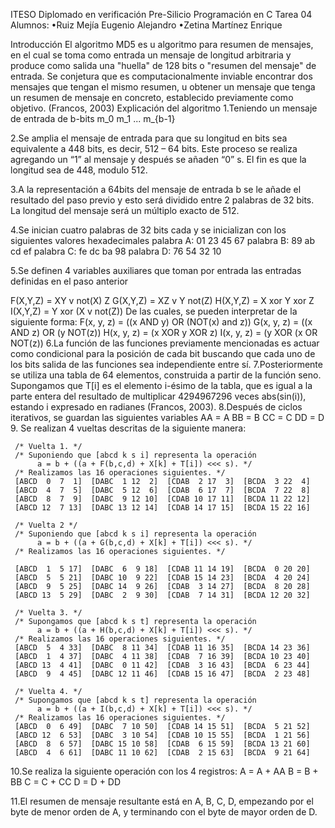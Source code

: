 ITESO
Diplomado en verificación Pre-Silicio
Programación en C 
Tarea 04
Alumnos:
•Ruiz Mejía Eugenio Alejandro
•Zetina Martínez Enrique 

Introducción
El algoritmo MD5 es u algoritmo para resumen de mensajes, en el cual se toma como entrada un mensaje de longitud arbitraria y produce como salida una "huella" de 128 bits o "resumen del mensaje" de entrada. Se conjetura que es computacionalmente inviable encontrar dos mensajes que tengan el mismo resumen, u obtener un mensaje que tenga un resumen de mensaje en concreto, establecido previamente como objetivo. (Francos, 2003)
Explicación del algoritmo
1.Teniendo un mensaje de entrada de b-bits 
m_0 m_1 ... m_{b-1}

2.Se amplia el mensaje de entrada para que su longitud en bits sea equivalente a 448 bits, es decir, 512 – 64 bits. Este proceso se realiza agregando un “1” al mensaje y después se añaden “0” s. El fin es que la longitud sea de 448, modulo 512. 

3.A la representación a 64bits del mensaje de entrada b se le añade el resultado del paso previo y esto será dividido entre 2 palabras de 32 bits. La longitud del mensaje será un múltiplo exacto de 512.

4.Se inician cuatro palabras de 32 bits cada y se inicializan con los siguientes valores hexadecimales
palabra A: 01 23 45 67
palabra B: 89 ab cd ef
palabra C: fe dc ba 98
palabra D: 76 54 32 10

5.Se definen 4 variables auxiliares que toman por entrada las entradas definidas en el paso anterior

F(X,Y,Z) = XY v not(X) Z
G(X,Y,Z) = XZ v Y not(Z)
H(X,Y,Z) = X xor Y xor Z
I(X,Y,Z) = Y xor (X v not(Z))
De las cuales, se pueden interpretar de la siguiente forma:
F(x, y, z) = ((x AND y) OR (NOT(x) and z))
G(x, y, z) = ((x AND z) OR (y NOT(z))
H(x, y, z) = (x XOR y XOR z)
I(x, y, z) = (y XOR (x OR NOT(z))
6.La función de las funciones previamente mencionadas es actuar como condicional para la posición de cada bit buscando que cada uno de los bits salida de las funciones sea independiente entre sí.
7.Posteriormente se utiliza una tabla de 64 elementos, construida a partir de la función seno. Supongamos que T[i] es el elemento i-ésimo de la tabla, que es igual a la parte entera del resultado de multiplicar 4294967296 veces abs(sin(i)), estando i expresado en radianes (Francos, 2003). 
8.Después de ciclos iterativos, se guardan las siguientes variables 
AA = A
BB = B
CC = C
DD = D
9.	Se realizan 4 vueltas descritas de la siguiente manera:

     /* Vuelta 1. */
     /* Suponiendo que [abcd k s i] representa la operación
          a = b + ((a + F(b,c,d) + X[k] + T[i]) <<< s). */
     /* Realizamos las 16 operaciones siguientes. */
     [ABCD  0  7  1]  [DABC  1 12  2]  [CDAB  2 17  3]  [BCDA  3 22  4]
     [ABCD  4  7  5]  [DABC  5 12  6]  [CDAB  6 17  7]  [BCDA  7 22  8]
     [ABCD  8  7  9]  [DABC  9 12 10]  [CDAB 10 17 11]  [BCDA 11 22 12]
     [ABCD 12  7 13]  [DABC 13 12 14]  [CDAB 14 17 15]  [BCDA 15 22 16]

     /* Vuelta 2 */
     /* Suponiendo que [abcd k s i] representa la operación
          a = b + ((a + G(b,c,d) + X[k] + T[i]) <<< s). */
     /* Realizamos las 16 operaciones siguientes. */

     [ABCD  1  5 17]  [DABC  6  9 18]  [CDAB 11 14 19]  [BCDA  0 20 20]
     [ABCD  5  5 21]  [DABC 10  9 22]  [CDAB 15 14 23]  [BCDA  4 20 24]
     [ABCD  9  5 25]  [DABC 14  9 26]  [CDAB  3 14 27]  [BCDA  8 20 28]
     [ABCD 13  5 29]  [DABC  2  9 30]  [CDAB  7 14 31]  [BCDA 12 20 32]

     /* Vuelta 3. */
     /* Supongamos que [abcd k s t] representa la operación
          a = b + ((a + H(b,c,d) + X[k] + T[i]) <<< s). */
     /* Realizamos las 16 operaciones siguientes. */
     [ABCD  5  4 33]  [DABC  8 11 34]  [CDAB 11 16 35]  [BCDA 14 23 36]
     [ABCD  1  4 37]  [DABC  4 11 38]  [CDAB  7 16 39]  [BCDA 10 23 40]
     [ABCD 13  4 41]  [DABC  0 11 42]  [CDAB  3 16 43]  [BCDA  6 23 44]
     [ABCD  9  4 45]  [DABC 12 11 46]  [CDAB 15 16 47]  [BCDA  2 23 48]

     /* Vuelta 4. */
     /* Supongamos que [abcd k s t] representa la operación
          a = b + ((a + I(b,c,d) + X[k] + T[i]) <<< s). */
     /* Realizamos las 16 operaciones siguientes. */
     [ABCD  0  6 49]  [DABC  7 10 50]  [CDAB 14 15 51]  [BCDA  5 21 52]
     [ABCD 12  6 53]  [DABC  3 10 54]  [CDAB 10 15 55]  [BCDA  1 21 56]
     [ABCD  8  6 57]  [DABC 15 10 58]  [CDAB  6 15 59]  [BCDA 13 21 60]
     [ABCD  4  6 61]  [DABC 11 10 62]  [CDAB  2 15 63]  [BCDA  9 21 64]

10.Se realiza la siguiente operación con los 4 registros:
A = A + AA
B = B + BB
C = C + CC
D = D + DD

11.El resumen de mensaje resultante está en A, B, C, D, empezando por el byte de menor orden de A, y terminando con el byte de mayor orden de D.
